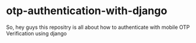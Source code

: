 # otp-authentication-with-django

So, hey guys this repositry is all about how to authenticate with mobile OTP Verification using django
